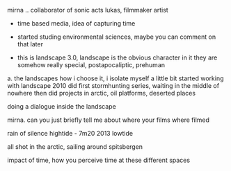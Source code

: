 
mirna .. collaborator of sonic acts
lukas, filmmaker artist

- time based media, idea of capturing time

- started studing environmental sciences, maybe you can comment on that
  later

- this is landscape 3.0, landscape is the obvious character in it
they are somehow really special, postapocaliptic, prehuman

a. the landscapes how i choose it, i isolate myself a little bit
started working with landscape 2010
did first stormhunting series, waiting in the middle of nowhere
then did projects in arctic, oil platforms, deserted places

doing a dialogue inside the landscape

mirna. can you just briefly tell me about where your films where filmed

rain of silence
hightide - 7m20 2013
lowtide

all shot in the arctic, sailing around spitsbergen

impact of time, how you perceive time at these different spaces

